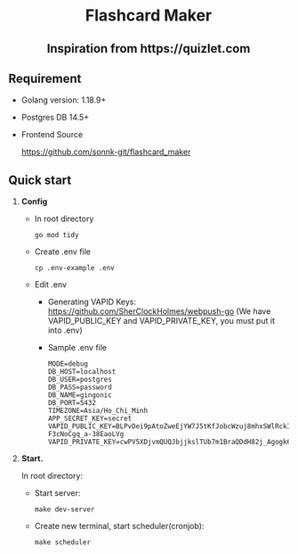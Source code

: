 <h1 align="center">
  Flashcard Maker
</h1>

<h2 align="center">
  Inspiration from https://quizlet.com
</h2>

## Requirement

- Golang version: 1.18.9+
- Postgres DB 14.5+
- Frontend Source

  https://github.com/sonnk-git/flashcard_maker

## Quick start

1. **Config**
    + In root directory

         ```shell
         go mod tidy
         ```

    + Create .env file

         ```shell
         cp .env-example .env
         ```

    + Edit .env

      + Generating VAPID Keys: https://github.com/SherClockHolmes/webpush-go (We have VAPID_PUBLIC_KEY and
        VAPID_PRIVATE_KEY, you must put it into .env)

      + Sample .env file

         ```shell
         MODE=debug
         DB_HOST=localhost
         DB_USER=postgres
         DB_PASS=password
         DB_NAME=gingonic
         DB_PORT=5432
         TIMEZONE=Asia/Ho_Chi_Minh
         APP_SECRET_KEY=secret
         VAPID_PUBLIC_KEY=BLPvDei9pAtoZweEjYW7J5tKfJobcWzuj8mhxSWlRckIa6tW5lHeur7xZUGGh65AURT-F3cNoCgq_a-38EaoLVg
         VAPID_PRIVATE_KEY=cwPV5XDjvmQUQJbjjkslTUb7m1BraQDdH82j_Agogk6
         ```

2. **Start.**

   In root directory:
    + Start server:
         ```shell
         make dev-server
         ```
    + Create new terminal, start scheduler(cronjob):
         ```shell
         make scheduler
         ```
